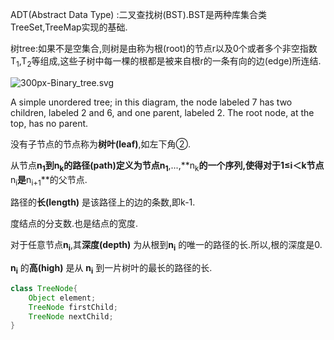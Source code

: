 ADT(Abstract Data Type) :二叉查找树(BST).BST是两种库集合类TreeSet,TreeMap实现的基础.

树tree:如果不是空集合,则树是由称为根(root)的节点r以及0个或者多个非空指数T<sub>1</sub>,T<sub>2</sub>等组成,这些子树中每一棵的根都是被来自根r的一条有向的边(edge)所连结.

![300px-Binary_tree.svg](../../../../../Downloads/300px-Binary_tree.svg.png)

A simple unordered tree; in this diagram, the node labeled 7 has two children, labeled 2 and 6, and one parent, labeled 2. The root node, at the top, has no parent.

没有子节点的节点称为**树叶(leaf)**,如左下角②.

从节点**n<sub>1</sub>**到**n<sub>k</sub>**的**路径(path)**定义为节点**n<sub>1</sub>**,...,**n<sub>k</sub>**的一个序列,使得对于1≤i＜k节点**n<sub>i</sub>**是**n<sub>i+1</sub>**的父节点.

路径的**长(length)** 是该路径上的边的条数,即k-1.

度结点的分支数.也是结点的宽度.

对于任意节点**n<sub>i</sub>**,其**深度(depth)** 为从根到**n<sub>i</sub>** 的唯一的路径的长.所以,根的深度是0.

**n<sub>i</sub>** 的**高(high)** 是从 **n<sub>i</sub>** 到一片树叶的最长的路径的长.

```java
class TreeNode{
    Object element;
  	TreeNode firstChild;
  	TreeNode nextChild;
}
```

